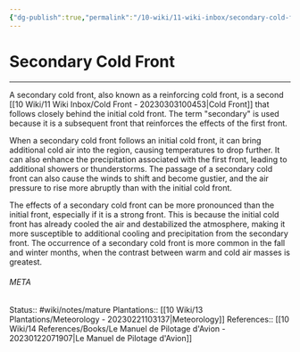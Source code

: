 ```yaml
---
{"dg-publish":true,"permalink":"/10-wiki/11-wiki-inbox/secondary-cold-front-20230303100706/"}
---
```


# Secondary Cold Front
---
A secondary cold front, also known as a reinforcing cold front, is a second [[10 Wiki/11 Wiki Inbox/Cold Front - 20230303100453\|Cold Front]] that follows closely behind the initial cold front. The term "secondary" is used because it is a subsequent front that reinforces the effects of the first front.

When a secondary cold front follows an initial cold front, it can bring additional cold air into the region, causing temperatures to drop further. It can also enhance the precipitation associated with the first front, leading to additional showers or thunderstorms. The passage of a secondary cold front can also cause the winds to shift and become gustier, and the air pressure to rise more abruptly than with the initial cold front.

The effects of a secondary cold front can be more pronounced than the initial front, especially if it is a strong front. This is because the initial cold front has already cooled the air and destabilized the atmosphere, making it more susceptible to additional cooling and precipitation from the secondary front. The occurrence of a secondary cold front is more common in the fall and winter months, when the contrast between warm and cold air masses is greatest.



###### META

Status:: #wiki/notes/mature 
Plantations:: [[10 Wiki/13 Plantations/Meteorology - 20230221103137\|Meteorology]]
References:: [[10 Wiki/14 References/Books/Le Manuel de Pilotage d'Avion - 20230122071907\|Le Manuel de Pilotage d'Avion]]
